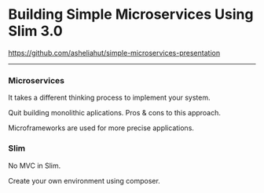 # Building Simple Microservices Using Slim 3.0

https://github.com/asheliahut/simple-microservices-presentation 

---

### Microservices

It takes a different thinking process to implement your system. 

Quit building monolithic aplications.  Pros & cons to this approach. 

Microframeworks are used for more precise applications.  

### Slim 

No MVC in Slim.  

Create your own environment using composer.   


